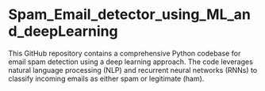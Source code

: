 # Spam_Email_detector_using_ML_and_deepLearning
This GitHub repository contains a comprehensive Python codebase for email spam detection using a deep learning approach. The code leverages natural language processing (NLP) and recurrent neural networks (RNNs) to classify incoming emails as either spam or legitimate (ham).

